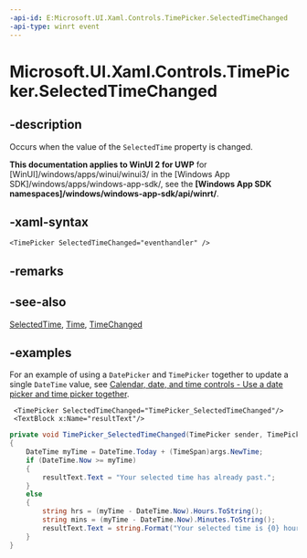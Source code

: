 ```yaml
---
-api-id: E:Microsoft.UI.Xaml.Controls.TimePicker.SelectedTimeChanged
-api-type: winrt event
---
```


<!-- Event syntax.
public event TypedEventHandler SelectedTimeChanged<TimePicker, TimePickerSelectedValueChangedEventArgs>
-->

# Microsoft.UI.Xaml.Controls.TimePicker.SelectedTimeChanged

## -description

Occurs when the value of the `SelectedTime` property is changed.

**This documentation applies to WinUI 2 for UWP** for [WinUI]/windows/apps/winui/winui3/ in the [Windows App SDK]/windows/apps/windows-app-sdk/, see the **[Windows App SDK namespaces]/windows/windows-app-sdk/api/winrt/**.

## -xaml-syntax

```xaml
<TimePicker SelectedTimeChanged="eventhandler" />
```

## -remarks

## -see-also

[SelectedTime](timepicker_selectedtime.md), [Time](timepicker_time.md), [TimeChanged](timepicker_timechanged.md)

## -examples

For an example of using a `DatePicker` and `TimePicker` together to update a single `DateTime` value, see [Calendar, date, and time controls - Use a date picker and time picker together](/windows/apps/design/controls/date-and-time#use-a-date-picker-and-time-picker-together).

```xaml
 <TimePicker SelectedTimeChanged="TimePicker_SelectedTimeChanged"/>
 <TextBlock x:Name="resultText"/>
```

```csharp
private void TimePicker_SelectedTimeChanged(TimePicker sender, TimePickerSelectedValueChangedEventArgs args)
{
    DateTime myTime = DateTime.Today + (TimeSpan)args.NewTime;
    if (DateTime.Now >= myTime)
    {
        resultText.Text = "Your selected time has already past.";
    }
    else
    {
        string hrs = (myTime - DateTime.Now).Hours.ToString();
        string mins = (myTime - DateTime.Now).Minutes.ToString();
        resultText.Text = string.Format("Your selected time is {0} hours, {1} minutes from now.", hrs, mins);
    }
}
```
